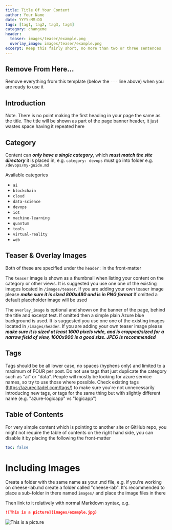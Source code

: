 ```yaml
---
title: Title Of Your Content
author: Your Name
date: YYYY-MM-DD
tags: [tag1, tag2, tag3, tag4]
category: changeme
header:
  teaser: images/teaser/example.png
  overlay_image: images/teaser/example.png
excerpt: Keep this fairly short, no more than two or three sentences
---
```


## Remove From Here...

Remove everything from this template (below the `---` line above) when you are ready to use it

## Introduction

Note. There is no point making the first heading in your page the same as the title. The title will be shown as part of the page banner header, it just wastes space having it repeated here

## Category

Content can ***only have a single category***, which ***must match the site directory*** it is placed in,
e.g. `category: devops` must go into folder e.g. `/devops/my-guide.md`

Available categories

- `ai`
- `blockchain`
- `cloud`
- `data-science`
- `devops`
- `iot`
- `machine-learning`
- `quantum`
- `tools`
- `virtual-reality`
- `web`

## Teaser & Overlay Images

Both of these are specified under the `header:` in the front-matter

The `teaser` image is shown as a thumbnail when listing your content on the category or other views. It is suggested you use one one of the existing images located in `/images/teaser`. If you are adding your own teaser image please ***make sure it is sized 800x480 and is in PNG format***
If omitted a default placeholder image will be used

The `overlay_image` is optional and shown on the banner of the page, behind the title and excerpt test. If omitted then a simple plain Azure blue background is used. It is suggested you use one one of the existing images located in `/images/header`. If you are adding your own teaser image please ***make sure it is sized at least 1600 pixels wide, and is cropped/sized for a narrow field of view, 1600x900 is a good size. JPEG is recommended***

## Tags

Tags should be be all lower case, no spaces (hyphens only) and limited to a maximum of FOUR per post. Do not use tags that just duplicate the category such as "ai" or "data". People will mostly be looking for azure service names, so try to use those where possible. Check existing tags (<https://azurecitadel.com/tags/>) to make sure you're not unnecessarily introducing new tags, or tags for the same thing but with slightly different name (e.g. "azure-logicapp" vs "logicapp")

## Table of Contents

For very simple content which is pointing to another site or GitHub repo, you might not require the table of contents on the right hand side, you can disable it by placing the following the front-matter

```yaml
toc: false
```

# Including Images

Create a folder with the same name as your .md file, e.g. if you're working on cheese-lab.md create a folder called "cheese-lab". It's recommended to place a sub-folder in there named `images/` and place the image files in there

Then link to it relatively with normal Markdown syntax, e.g.

```md
![This is a picture](images/example.jpg)
```

![This is a picture](images/example.jpg)